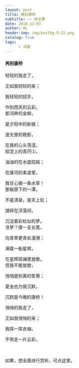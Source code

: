 ```yaml
---
layout: post
title: 再别康桥
subtitle: —— 徐志摩
date: 2018-11-03
author: HL
header-img: img/postbg-9-22.png
catalog: true
tags:
      - 诗歌
---
```


<h4>再别康桥</h4>

轻轻的我走了，

正如我轻轻的来；

我轻轻的招手，

作别西天的云彩。
<br>
那河畔的金柳，

是夕阳中的新娘；

波光里的艳影，

在我的心头荡漾。
<br>
软泥上的青荇⑴，

油油的在水底招摇；

在康河的柔波里，

我甘心做一条水草！
<br>
那榆荫下的一潭，

不是清泉，是天上虹；

揉碎在浮藻间，

沉淀着彩虹似的梦。
<br>
寻梦？撑一支长篙，

向青草更青处漫溯；

满载一船星辉，

在星辉斑斓里放歌。
<br>
但我不能放歌，

悄悄是别离的笙箫；

夏虫也为我沉默，

沉默是今晚的康桥！
<br>

悄悄的我走了，

正如我悄悄的来；

我挥一挥衣袖，

不带走一片云彩。

<br>
<br>
如果，想全面进行赏析，可点这里<a href="" target="_blank"></a>。
